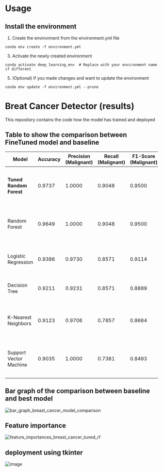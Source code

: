 # Usage
## Install the environment
1. Create the environment from the environment.yml file
   
``conda env create -f environment.yml``

3. Activate the newly created environment
   
``conda activate deep_learning_env  # Replace with your environment name if different``

5. (Optional) If you made changes and want to update the environment
   
``conda env update -f environment.yml --prune``

# Breat Cancer Detector (results)
This repository contains the code how the model has trained and deployed

## Table to show the comparison between FineTuned model and baseline
| Model                   | Accuracy | Precision (Malignant) | Recall (Malignant) | F1-Score (Malignant) | Comments                                                               |
| ----------------------- | -------- | --------------------- | ------------------ | -------------------- | ---------------------------------------------------------------------- |
| **Tuned Random Forest** | 0.9737   | 1.0000                | 0.9048             | 0.9500               | Highest accuracy and F1; tuning improved generalization slightly.      |
| Random Forest           | 0.9649   | 1.0000                | 0.9048             | 0.9500               | Very strong by default; tuning only slightly improved performance.     |
| Logistic Regression     | 0.9386   | 0.9730                | 0.8571             | 0.9114               | Performs well, interpretable, slightly lower recall.                   |
| Decision Tree           | 0.9211   | 0.9231                | 0.8571             | 0.8889               | Good but prone to overfitting; tuning helps.                           |
| K-Nearest Neighbors     | 0.9123   | 0.9706                | 0.7857             | 0.8684               | High precision, lower recall; may miss malignant cases.                |
| Support Vector Machine  | 0.9035   | 1.0000                | 0.7381             | 0.8493               | Perfect precision but low recall; too conservative in malignant class. |


## Bar graph of the comparison between baseline and best model 
![bar_graph_breast_cancer_model_comparison](https://github.com/user-attachments/assets/0551c306-b6ca-40ff-97a3-f5b45cc4a47e)

## Feature importance
![feature_importances_breast_cancer_tuned_rf](https://github.com/user-attachments/assets/72f7c786-1519-46ff-b583-185ff5035c32)

## deployment using tkinter
![image](https://github.com/user-attachments/assets/d794f0cd-6e58-4e8d-9366-12a63fdc550e)
